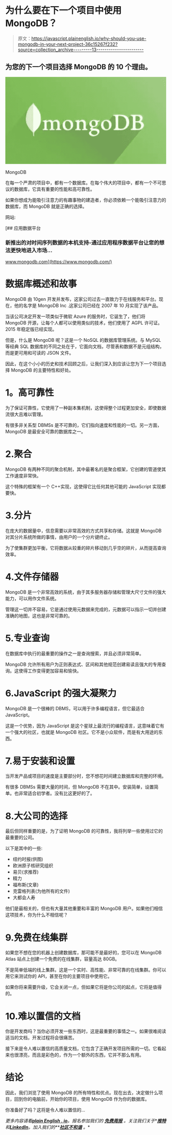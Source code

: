 # 为什么要在下一个项目中使用 MongoDB？

> 原文：<https://javascript.plainenglish.io/why-should-you-use-mongodb-in-your-next-project-36c15267f232?source=collection_archive---------13----------------------->

## 为您的下一个项目选择 MongoDB 的 10 个理由。

![](img/6529c0e3eb2fe83fba908bd38594895d.png)

MongoDB

在每一个严肃的项目中，都有一个数据库。在每个伟大的项目中，都有一个不可思议的数据库，它具有重要的性能和高可靠性。

如果你想成为能吸引注意力的有趣事物的建造者，你必须依赖一个能吸引注意力的数据库，而 MongoDB 就是正确的选择。

网站:

[](https://www.mongodb.com/) [## 应用数据平台

### 新推出的对时间序列数据的本机支持-通过应用程序数据平台让您的想法更快地进入市场…

www.mongodb.com](https://www.mongodb.com/) 

# 数据库概述和故事

MongoDB 由 10gen 开发并发布，这家公司过去一直致力于在线服务和平台。现在，他的名字是 MongoDB Inc .这家公司已经在 2007 年 10 月实现了该产品。

当该公司决定开发一项类似于微软 Azure 的服务时，它诞生了，他们将 MongoDB 开源，让每个人都可以使用类似的技术，他们使用了 AGPL 许可证。2015 年稳定版已经实现。

但是，什么是 MongoDB 呢？这是一个 NoSQL 的数据库管理系统。与 MySQL 等经典 SQL 数据库的不同之处在于，它面向文档，尽管表和数据不是元组结构，而是更可用和可读的 JSON 文件。

因此，在这个小小的历史和技术回顾之后，让我们深入到应该让您为下一个项目选择 MongoDB 的主要特性和好处。

# **1。高可靠性**

为了保证可靠性，它使用了一种副本集机制，这使得整个过程更加安全，即使数据流很大且难以管理。

有很多非关系型 DBMSs 是不可靠的，它们指向速度和性能的一切。另一方面，MongoDB 是最安全可靠的数据库之一。

# 2.聚合

MongoDB 有两种不同的聚合机制，其中最著名的是聚合框架，它创建的管道使其工作速度非常快。

这个特殊的框架有一个 C++实现，这使得它比任何其他可能的 JavaScript 实现都要快。

# 3.分片

在庞大的数据量中，信息需要以非常高效的方式共享和存储。这就是 MongoDB 对其分片系统所做的事情，由用户的一个分片键终止。

为了使集群更加平衡，它将数据从较重的碎片移动到几乎空的碎片，从而提高查询效率。

# 4.文件存储器

MongoDB 是一个非常高效的系统，由于其多服务器存储和管理大尺寸文件的强大能力，可以用作文件系统。

管理这一切并不容易，它是通过使用元数据来完成的，元数据可以指示一切并创建准确的地图，这也是非常可靠的。

# 5.专业查询

在数据库中执行的最重要的操作之一是查询搜索，并且必须非常简单。

MongoDB 允许所有用户为正则表达式、区间和其他规范创建易读且强大的专用查询。这使得工作变得更加容易和愉快。

# 6.JavaScript 的强大凝聚力

MongoDB 是一个很棒的 DBMS，可以用于许多编程语言，但它最适合 JavaScript。

这是一个优势，因为 JavaScript 是这个星球上最流行的编程语言，这意味着它有一个强大的社区，也就是 MongoDB 社区。它不是小众软件，而是有大用途的东西。

# 7.易于安装和设置

当开发产品或项目的速度是主要部分时，您不想花时间建立数据库和完整的环境。

有很多 DBMSs 需要大量的时间，但 MongoDB 不在其中。安装简单，设置简单。也非常适合初学者。没有比这更好的了。

# 8.大公司的选择

最后但同样重要的是，为了证明 MongoDB 的可靠性，我将列举一些使用过它的最重要的公司。

以下是其中的一些:

*   纽约时报(供图)
*   欧洲原子核研究组织
*   易贝(求推荐)
*   精力
*   福布斯(文章)
*   克雷格列表(为他所有的文件)
*   大都会人寿

他们是最相关的，但也有大量其他重要和丰富的 MongoDB 用户。如果他们相信这项技术，你为什么不相信呢？

# 9.免费在线集群

如果您不想在您的机器上创建数据库，那可能不是最好的，您可以在 MongoDB Atlas 站点上创建一个免费的在线集群，容量高达 80GB。

不是简单低端的线上集群。这是一个实时、高性能、非常可靠的在线集群。你可以用它来测试你的 API，甚至在你的主要项目中使用它。

如果你将来需要升级，它会关闭一点，但如果它将是你公司的起点，它将是值得的。

# 10.难以置信的文档

你是开发商吗？当你必须开发一些东西时，这是最重要的事情之一。如果很难阅读适当的文档，开发过程将会很痛苦。

接下来是令人难以置信的高质量文档，它包含了正确开发项目所需的一切。它看起来也很漂亮，而且是彩色的，作为一个额外的东西，它并不那么有用。

# 结论

因此，我们浏览了使用 MongoDB 的所有特性和优点。现在出去，决定做什么项目，回到你的电脑前，开始你的项目，使用 MongoDB 作为你的数据库。

你准备好了吗？这将是令人难以置信的…

*更多内容请看*[***plain English . io***](https://plainenglish.io/)*。报名参加我们的* [***免费周报***](http://newsletter.plainenglish.io/) *。关注我们关于**[***推特***](https://twitter.com/inPlainEngHQ) *和*[***LinkedIn***](https://www.linkedin.com/company/inplainenglish/)*。加入我们的**[***社区不和谐***](https://discord.gg/GtDtUAvyhW) *。***